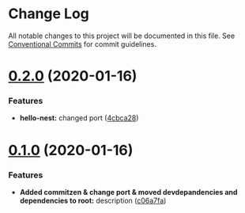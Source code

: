 # Change Log

All notable changes to this project will be documented in this file.
See [Conventional Commits](https://conventionalcommits.org) for commit guidelines.

# [0.2.0](https://github.com/alexsaker/test-lerna-nest/compare/hello-nest@0.1.0...hello-nest@0.2.0) (2020-01-16)


### Features

* **hello-nest:** changed port ([4cbca28](https://github.com/alexsaker/test-lerna-nest/commit/4cbca288b0d8354c5a954e0cc0341a414127b608))





# [0.1.0](https://github.com/alexsaker/test-lerna-nest/compare/hello-nest@0.0.2...hello-nest@0.1.0) (2020-01-16)


### Features

* **Added commitzen & change port & moved devdepandencies and dependencies to root:** description ([c06a7fa](https://github.com/alexsaker/test-lerna-nest/commit/c06a7fa477eb585334c0660dda2d0a14cba1bedc))
